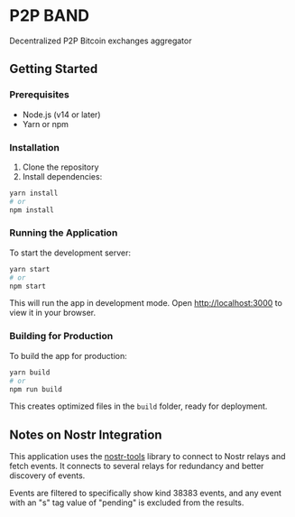 # P2P BAND

Decentralized P2P Bitcoin exchanges aggregator 

## Getting Started

### Prerequisites

- Node.js (v14 or later)
- Yarn or npm

### Installation

1. Clone the repository
2. Install dependencies:

```bash
yarn install
# or
npm install
```

### Running the Application

To start the development server:

```bash
yarn start
# or
npm start
```

This will run the app in development mode. Open [http://localhost:3000](http://localhost:3000) to view it in your browser.

### Building for Production

To build the app for production:

```bash
yarn build
# or
npm run build
```

This creates optimized files in the `build` folder, ready for deployment.

## Notes on Nostr Integration

This application uses the [nostr-tools](https://github.com/nbd-wtf/nostr-tools) library to connect to Nostr relays and fetch events. It connects to several relays for redundancy and better discovery of events.

Events are filtered to specifically show kind 38383 events, and any event with an "s" tag value of "pending" is excluded from the results.
